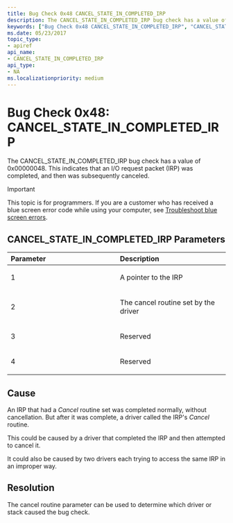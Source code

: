 ```yaml
---
title: Bug Check 0x48 CANCEL_STATE_IN_COMPLETED_IRP
description: The CANCEL_STATE_IN_COMPLETED_IRP bug check has a value of 0x00000048. This indicates that an I/O request packet (IRP) was completed, and then was subsequently canceled.
keywords: ["Bug Check 0x48 CANCEL_STATE_IN_COMPLETED_IRP", "CANCEL_STATE_IN_COMPLETED_IRP"]
ms.date: 05/23/2017
topic_type:
- apiref
api_name:
- CANCEL_STATE_IN_COMPLETED_IRP
api_type:
- NA
ms.localizationpriority: medium
---
```


# Bug Check 0x48: CANCEL\_STATE\_IN\_COMPLETED\_IRP


The CANCEL\_STATE\_IN\_COMPLETED\_IRP bug check has a value of 0x00000048. This indicates that an I/O request packet (IRP) was completed, and then was subsequently canceled.

> [!IMPORTANT]
> This topic is for programmers. If you are a customer who has received a blue screen error code while using your computer, see [Troubleshoot blue screen errors](https://www.windows.com/stopcode).


## CANCEL\_STATE\_IN\_COMPLETED\_IRP Parameters


<table>
<colgroup>
<col width="50%" />
<col width="50%" />
</colgroup>
<thead>
<tr class="header">
<th align="left">Parameter</th>
<th align="left">Description</th>
</tr>
</thead>
<tbody>
<tr class="odd">
<td align="left"><p>1</p></td>
<td align="left"><p>A pointer to the IRP</p></td>
</tr>
<tr class="even">
<td align="left"><p>2</p></td>
<td align="left"><p>The cancel routine set by the driver</p></td>
</tr>
<tr class="odd">
<td align="left"><p>3</p></td>
<td align="left"><p>Reserved</p></td>
</tr>
<tr class="even">
<td align="left"><p>4</p></td>
<td align="left"><p>Reserved</p></td>
</tr>
</tbody>
</table>

 

## Cause

An IRP that had a *Cancel* routine set was completed normally, without cancellation. But after it was complete, a driver called the IRP's *Cancel* routine.

This could be caused by a driver that completed the IRP and then attempted to cancel it.

It could also be caused by two drivers each trying to access the same IRP in an improper way.

## Resolution

The cancel routine parameter can be used to determine which driver or stack caused the bug check.

 

 




